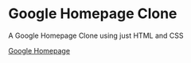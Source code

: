 # Google Homepage Clone

A Google Homepage Clone using just HTML and CSS

[Google Homepage](https://gunasai.github.io/google-homepage)
